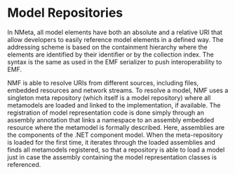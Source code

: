 # Model Repositories

In NMeta, all model elements have both an absolute and a relative URI that allow
developers to easily reference model elements in a defined way. The addressing
scheme is based on the containment hierarchy where the elements are identified
by their identifier or by the collection index. The syntax is the same as used in
the EMF serializer to push interoperability to EMF.

NMF is able to resolve URIs from different sources, including files, embedded resources and network streams. To resolve a model, NMF uses a singleton
meta repository (which itself is a model repository) where all metamodels are
loaded and linked to the implementation, if available. The registration of model
representation code is done simply through an assembly annotation that links a
namespace to an assembly embedded resource where the metamodel is formally
described. Here, assemblies are the components of the .NET component model.
When the meta-repository is loaded for the first time, it iterates through the
loaded assemblies and finds all metamodels registered, so that a repository is
able to load a model just in case the assembly containing the model representation classes is referenced.